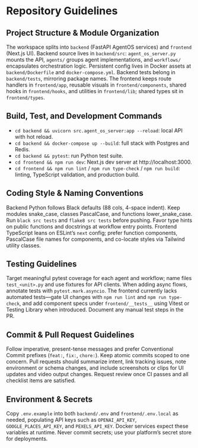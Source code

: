 # Repository Guidelines

## Project Structure & Module Organization
The workspace splits into `backend` (FastAPI AgentOS services) and `frontend` (Next.js UI). Backend source lives in `backend/src`: `agent_os_server.py` mounts the API, `agents/` groups agent implementations, and `workflows/` encapsulates orchestration logic. Persistent config lives in Docker assets at `backend/Dockerfile` and `docker-compose.yml`. Backend tests belong in `backend/tests`, mirroring package names. The frontend keeps route handlers in `frontend/app`, reusable visuals in `frontend/components`, shared hooks in `frontend/hooks`, and utilities in `frontend/lib`; shared types sit in `frontend/types`.

## Build, Test, and Development Commands
- `cd backend && uvicorn src.agent_os_server:app --reload`: local API with hot reload.
- `cd backend && docker-compose up --build`: full stack with Postgres and Redis.
- `cd backend && pytest`: run Python test suite.
- `cd frontend && npm run dev`: Next.js dev server at http://localhost:3000.
- `cd frontend && npm run lint` / `npm run type-check` / `npm run build`: linting, TypeScript validation, and production build.

## Coding Style & Naming Conventions
Backend Python follows Black defaults (88 cols, 4-space indent). Keep modules snake_case, classes PascalCase, and functions lower_snake_case. Run `black src tests` and `flake8 src tests` before pushing. Favor type hints on public functions and docstrings at workflow entry points. Frontend TypeScript leans on ESLint’s `next` config; prefer function components, PascalCase file names for components, and co-locate styles via Tailwind utility classes.

## Testing Guidelines
Target meaningful pytest coverage for each agent and workflow; name files `test_<unit>.py` and use fixtures for API clients. When adding async flows, annotate tests with `pytest.mark.asyncio`. The frontend currently lacks automated tests—gate UI changes with `npm run lint` and `npm run type-check`, and add component specs under `frontend/__tests__` using Vitest or Testing Library when introduced. Document any manual test steps in the PR.

## Commit & Pull Request Guidelines
Follow imperative, present-tense messages and prefer Conventional Commit prefixes (`feat:`, `fix:`, `chore:`). Keep atomic commits scoped to one concern. Pull requests should summarize intent, link tracking issues, note environment or schema changes, and include screenshots or clips for UI updates and video output changes. Request review once CI passes and all checklist items are satisfied.

## Environment & Secrets
Copy `.env.example` into both `backend/.env` and `frontend/.env.local` as needed, populating API keys such as `OPENAI_API_KEY`, `GOOGLE_PLACES_API_KEY`, and `PEXELS_API_KEY`. Docker services expect these variables at runtime. Never commit secrets; use your platform’s secret store for deployments.
